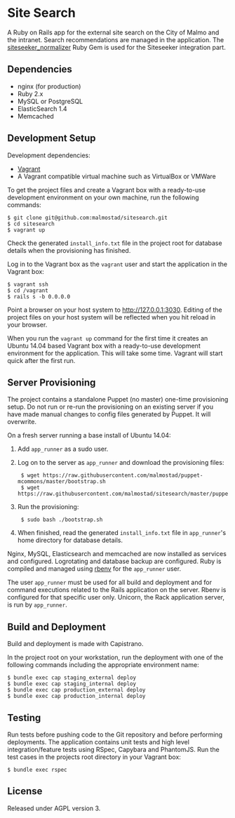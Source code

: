 # Site Search

A Ruby on Rails app for the external site search on the City of Malmo and the intranet. Search recommendations are managed in the application. The [siteseeker_normalizer](https://github.com/malmostad/siteseeker_normalizer) Ruby Gem is used for the Siteseeker integration part.

## Dependencies
* nginx (for production)
* Ruby 2.x
* MySQL or PostgreSQL
* ElasticSearch 1.4
* Memcached


## Development Setup

Development dependencies:

* [Vagrant](https://www.vagrantup.com/)
* A Vagrant compatible virtual machine such as VirtualBox or VMWare

To get the project files and create a Vagrant box with a ready-to-use development environment on your own machine, run the following commands:

```shell
$ git clone git@github.com:malmostad/sitesearch.git
$ cd sitesearch
$ vagrant up
```

Check the generated `install_info.txt` file in the project root for database details when the provisioning has finished.

Log in to the Vagrant box as the `vagrant` user and start the application in the Vagrant box:

```shell
$ vagrant ssh
$ cd /vagrant
$ rails s -b 0.0.0.0
```

Point a browser on your host system to http://127.0.0.1:3030. Editing of the project files on your host system will be reflected when you hit reload in your browser.

When you run the `vagrant up` command for the first time it creates an Ubuntu 14.04 based Vagrant box with a ready-to-use development environment for the application. This will take some time. Vagrant will start quick after the first run.


## Server Provisioning

The project contains a standalone Puppet (no master) one-time provisioning setup. Do not run or re-run the provisioning on an existing server if you have made manual changes to config files generated by Puppet. It will overwrite.

On a fresh server running a base install of Ubuntu 14.04:

1. Add `app_runner` as a sudo user.
2. Log on to the server as `app_runner` and download the provisioning files:

        $ wget https://raw.githubusercontent.com/malmostad/puppet-mcommons/master/bootstrap.sh
        $ wget https://raw.githubusercontent.com/malmostad/sitesearch/master/puppet/server.pp

3. Run the provisioning:

        $ sudo bash ./bootstrap.sh

4. When finished, read the generated `install_info.txt` file in `app_runner`'s home directory for database details.

Nginx, MySQL, Elasticsearch and memcached are now installed as services and configured. Logrotating and database backup are configured. Ruby is compiled and managed using [rbenv](https://github.com/sstephenson/rbenv) for the `app_runner` user.

The user `app_runner` must be used for all build and deployment and for command executions related to the Rails application on the server. Rbenv is configured for that specific user only. Unicorn, the Rack application server, is run by `app_runner`.


## Build and Deployment
Build and deployment is made with Capistrano.

In the project root on your workstation, run the deployment with one of the following commands including the appropriate environment name:

```shell
$ bundle exec cap staging_external deploy
$ bundle exec cap staging_internal deploy
$ bundle exec cap production_external deploy
$ bundle exec cap production_internal deploy
```

## Testing
Run tests before pushing code to the Git repository and before performing deployments. The application contains unit tests and high level integration/feature tests using RSpec, Capybara and PhantomJS. Run the test cases in the projects root directory in your Vagrant box:

```shell
$ bundle exec rspec
```

## License
Released under AGPL version 3.
